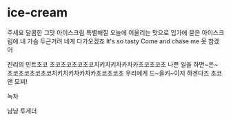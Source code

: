 # ice-cream
주세요 달콤한 그맛 아이스크림
특별해질 오늘에 어울리는 맛으로
입가에 묻은 아이스크림에
내 가슴 두근거려 네게 다가오겠죠
It's so tasty Come and chase me 못 참겠어

진리의 민트초코
초코초코초코초코치키치키차카차카초코초코초 나쁜 일을 하면~은~
초코초코초코초코치키치키차카차카초코초코초 우리에게 드~을키~이지
하겐다즈 초코 앤 모찌!

녹차

냠냠 투게더
